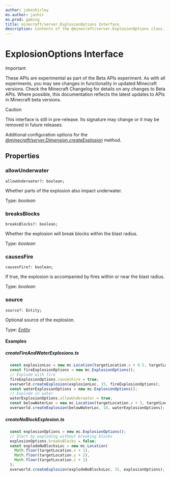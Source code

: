 ```yaml
---
author: jakeshirley
ms.author: jashir
ms.prod: gaming
title: minecraft/server.ExplosionOptions Interface
description: Contents of the @minecraft/server.ExplosionOptions class.
---
```

# ExplosionOptions Interface
>[!IMPORTANT]
>These APIs are experimental as part of the Beta APIs experiment. As with all experiments, you may see changes in functionality in updated Minecraft versions. Check the Minecraft Changelog for details on any changes to Beta APIs. Where possible, this documentation reflects the latest updates to APIs in Minecraft beta versions.

> [!CAUTION]
> This interface is still in pre-release.  Its signature may change or it may be removed in future releases.

Additional configuration options for the [*@minecraft/server.Dimension.createExplosion*](../server/Dimension.md#createexplosion) method.

## Properties

### **allowUnderwater**
`allowUnderwater?: boolean;`

Whether parts of the explosion also impact underwater.

Type: *boolean*

### **breaksBlocks**
`breaksBlocks?: boolean;`

Whether the explosion will break blocks within the blast radius.

Type: *boolean*

### **causesFire**
`causesFire?: boolean;`

If true, the explosion is accompanied by fires within or near the blast radius.

Type: *boolean*

### **source**
`source?: Entity;`

Optional source of the explosion.

Type: [*Entity*](Entity.md)

#### **Examples**
##### *createFireAndWaterExplosions.ts*
```javascript
  const explosionLoc = new mc.Location(targetLocation.x + 0.5, targetLocation.y + 0.5, targetLocation.z + 0.5);
  const fireExplosionOptions = new mc.ExplosionOptions();
  // Explode with fire
  fireExplosionOptions.causesFire = true;
  overworld.createExplosion(explosionLoc, 15, fireExplosionOptions);
  const waterExplosionOptions = new mc.ExplosionOptions();
  // Explode in water
  waterExplosionOptions.allowUnderwater = true;
  const belowWaterLoc = new mc.Location(targetLocation.x + 3, targetLocation.y + 1, targetLocation.z + 3);
  overworld.createExplosion(belowWaterLoc, 10, waterExplosionOptions);
```
##### *createNoBlockExplosion.ts*
```javascript
  const explosionOptions = new mc.ExplosionOptions();
  // Start by exploding without breaking blocks
  explosionOptions.breaksBlocks = false;
  const explodeNoBlocksLoc = new mc.Location(
    Math.floor(targetLocation.x + 1),
    Math.floor(targetLocation.y + 2),
    Math.floor(targetLocation.z + 1)
  );
  overworld.createExplosion(explodeNoBlocksLoc, 15, explosionOptions);
```
